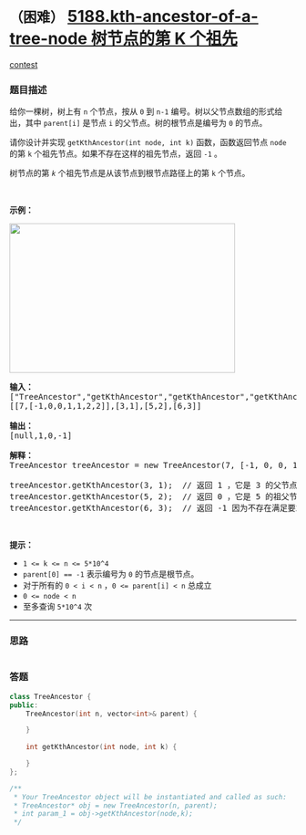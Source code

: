 # `（困难）` [5188.kth-ancestor-of-a-tree-node 树节点的第 K 个祖先](https://leetcode-cn.com/problems/kth-ancestor-of-a-tree-node/)

[contest](https://leetcode-cn.com/contest/weekly-contest-193/problems/kth-ancestor-of-a-tree-node/)

### 题目描述
<p>给你一棵树，树上有 <code>n</code> 个节点，按从 <code>0</code> 到 <code>n-1</code> 编号。树以父节点数组的形式给出，其中 <code>parent[i]</code> 是节点 <code>i</code> 的父节点。树的根节点是编号为 <code>0</code> 的节点。</p>

<p>请你设计并实现 <code>getKthAncestor</code><code>(int node, int k)</code> 函数，函数返回节点 <code>node</code> 的第 <code>k</code> 个祖先节点。如果不存在这样的祖先节点，返回 <code>-1</code> 。</p>

<p>树节点的第 <em><code>k</code> </em>个祖先节点是从该节点到根节点路径上的第 <code>k</code> 个节点。</p>

<p>&nbsp;</p>

<p><strong>示例：</strong></p>

<p><strong><img style="height: 262px; width: 396px;" src="https://assets.leetcode-cn.com/aliyun-lc-upload/uploads/2020/06/14/1528_ex1.png" alt=""></strong></p>

<pre><strong>输入：</strong>
["TreeAncestor","getKthAncestor","getKthAncestor","getKthAncestor"]
[[7,[-1,0,0,1,1,2,2]],[3,1],[5,2],[6,3]]

<strong>输出：</strong>
[null,1,0,-1]

<strong>解释：</strong>
TreeAncestor treeAncestor = new TreeAncestor(7, [-1, 0, 0, 1, 1, 2, 2]);

treeAncestor.getKthAncestor(3, 1);  // 返回 1 ，它是 3 的父节点
treeAncestor.getKthAncestor(5, 2);  // 返回 0 ，它是 5 的祖父节点
treeAncestor.getKthAncestor(6, 3);  // 返回 -1 因为不存在满足要求的祖先节点
</pre>

<p>&nbsp;</p>

<p><strong>提示：</strong></p>

<ul>
	<li><code>1 <= k <=&nbsp;n <= 5*10^4</code></li>
	<li><code>parent[0] == -1</code> 表示编号为 <code>0</code> 的节点是根节点。</li>
	<li>对于所有的 <code>0 <&nbsp;i < n</code> ，<code>0 <= parent[i] < n</code> 总成立</li>
	<li><code>0 <= node < n</code></li>
	<li>至多查询 <code>5*10^4</code> 次</li>
</ul>


---
### 思路
```
```



### 答题
``` C++
class TreeAncestor {
public:
    TreeAncestor(int n, vector<int>& parent) {

    }
    
    int getKthAncestor(int node, int k) {

    }
};

/**
 * Your TreeAncestor object will be instantiated and called as such:
 * TreeAncestor* obj = new TreeAncestor(n, parent);
 * int param_1 = obj->getKthAncestor(node,k);
 */
```




